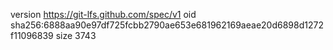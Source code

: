 version https://git-lfs.github.com/spec/v1
oid sha256:6888aa90e97df725fcbb2790ae653e681962169aeae20d6898d1272f11096839
size 3743
